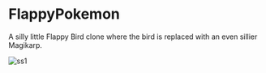 # FlappyPokemon
A silly little Flappy Bird clone where the bird is replaced with an even sillier Magikarp.

![ss1](https://github.com/SadmanShoumik/FlappyPokemon/assets/101177954/f4ded632-54ab-47f1-bf39-9b00b0ef9fa6)
